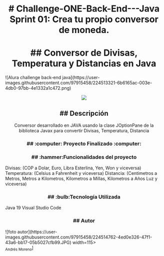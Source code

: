 <h1 align="center"> # Challenge-ONE-Back-End---Java Sprint 01: Crea tu propio conversor de moneda. </h1>
<h1 align="center"> ## Conversor de Divisas, Temperatura y Distancias en Java </h1>
![Alura challenge back-end java](https://user-images.githubusercontent.com/97915458/224513321-6b6165ac-003e-4db0-97bb-4e1332a1c472.png)
<p align="center"><img src="https://img.shields.io/badge/STATUS-%20FINALIZADO-green"></p>
<h2 align="center"> ## Descripción </h2>
<p align="center"> Conversor desarrollado en JAVA usando la clase JOptionPane de la biblioteca Javax para convertir 
Divisas, Temperatura, Distancia </p>
<h3 align="center"> ## :computer: Proyecto Finalizado :computer: </h3>
<h3 align="center"> ## :hammer:Funcionalidades del proyecto </h3>
Divisas: (COP a Dolar, Euro, Libra Esterlina, Yen, Won y viceversa)
Temperatura: (Celsius a Fahrenheit y viceversa)
Distancia: (Centimetros a Metros, Metros a Kilometros, Kilometros a Millas, Kilometros a Años Luz y viceversa)
<h3 align="center"> ## :bulb:Tecnología Utilizada </h3>
Java 19
Visual Studio Code
<h3 align="center"> ## Autor </h3>
![foto autor](https://user-images.githubusercontent.com/97915458/224514762-4ed0e326-47f1-43a6-bb17-05b5027cfb99.JPG) width=115><br><sub>Andrés Moreno</sub>]
